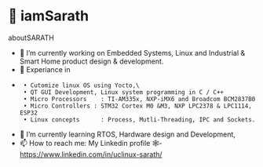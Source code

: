 # 👋 iamSarath
aboutSARATH

- 🔭 I’m currently working on Embedded Systems, Linux and Industrial & Smart Home product design & development.
- 🔭 Experiance in
-      • Cutomize linux OS using Yocto,\
       • QT GUI Development, Linux system programming in C / C++
       • Micro Processors	 : TI-AM335x, NXP-iMX6 and Broadcom BCM2837B0
       • Micro Controllers : STM32 Cortex M0 &M3, NXP LPC2378 & LPC1114, ESP32
       • Linux concepts		 : Process, Mutli-Threading, IPC and Sockets.
- 🌱 I’m currently learning RTOS,  Hardware design and Development,
- 📫 How to reach me: My Linkedin profile 🕸️- https://www.linkedin.com/in/uclinux-sarath/
<!--
Here are some ideas to get you started:

- 🔭 I’m currently working on ...
- 🌱 I’m currently learning ...
- 👯 I’m looking to collaborate on ...
- 🤔 I’m looking for help with ...
- 💬 Ask me about ...
- 📫 How to reach me: ...
- 😄 Pronouns: ...
- ⚡ Fun fact: ...
-->
